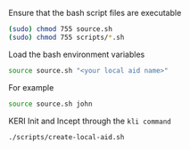 Ensure that the bash script files are executable

```bash
(sudo) chmod 755 source.sh
(sudo) chmod 755 scripts/*.sh
```

Load the bash environment variables

```bash
source source.sh "<your local aid name>"
```

For example

```bash
source source.sh john
```

KERI Init and Incept through the `kli command`

```bash
./scripts/create-local-aid.sh
```
